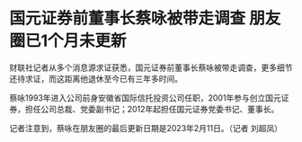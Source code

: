 # 国元证券前董事长蔡咏被带走调查 朋友圈已1个月未更新

财联社记者从多个消息源求证获悉，国元证券前董事长蔡咏被带走调查，更多细节还待求证，而这距离他退休至今已有三年多时间。

蔡咏1993年进入公司前身安徽省国际信托投资公司任职，2001年参与创立国元证券，担任公司总裁、党委副书记；2012年起担任国元证券党委书记、董事长。

记者注意到，蔡咏在朋友圈的最后更新日期是2023年2月11日。（记者 刘超凤）

